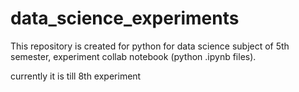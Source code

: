 # data_science_experiments
This repository is created for python for data science subject of 5th semester, experiment collab notebook (python .ipynb files). 

currently it is till 8th experiment

